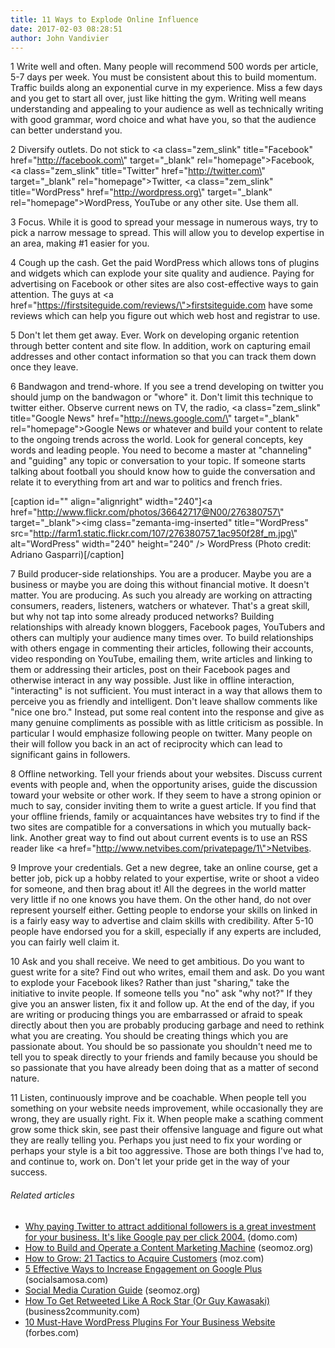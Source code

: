 ```yaml
---
title: 11 Ways to Explode Online Influence
date: 2017-02-03 08:28:51
author: John Vandivier
---
```




1 Write well and often. Many people will recommend 500 words per article, 5-7 days per week. You must be consistent about this to build momentum. Traffic builds along an exponential curve in my experience. Miss a few days and you get to start all over, just like hitting the gym. Writing well means understanding and appealing to your audience as well as technically writing with good grammar, word choice and what have you, so that the audience can better understand you.

2 Diversify outlets. Do not stick to <a class=\"zem_slink\" title=\"Facebook\" href=\"http://facebook.com\" target=\"_blank\" rel=\"homepage\">Facebook</a>, <a class=\"zem_slink\" title=\"Twitter\" href=\"http://twitter.com\" target=\"_blank\" rel=\"homepage\">Twitter</a>, <a class=\"zem_slink\" title=\"WordPress\" href=\"http://wordpress.org\" target=\"_blank\" rel=\"homepage\">WordPress,</a> YouTube or any other site. Use them all.

3 Focus. While it is good to spread your message in numerous ways, try to pick a narrow message to spread. This will allow you to develop expertise in an area, making #1 easier for you.

4 Cough up the cash. Get the paid WordPress which allows tons of plugins and widgets which can explode your site quality and audience. Paying for advertising on Facebook or other sites are also cost-effective ways to gain attention. The guys at <a href=\"https://firstsiteguide.com/reviews/\">firstsiteguide.com</a> have some reviews which can help you figure out which web host and registrar to use.

5 Don't let them get away. Ever. Work on developing organic retention through better content and site flow. In addition, work on capturing email addresses and other contact information so that you can track them down once they leave.

6 Bandwagon and trend-whore. If you see a trend developing on twitter you should jump on the bandwagon or \"whore\" it. Don't limit this technique to twitter either. Observe current news on TV, the radio, <a class=\"zem_slink\" title=\"Google News\" href=\"http://news.google.com/\" target=\"_blank\" rel=\"homepage\">Google News</a> or whatever and build your content to relate to the ongoing trends across the world. Look for general concepts, key words and leading people. You need to become a master at \"channeling\" and \"guiding\" any topic or conversation to your topic. If someone starts talking about football you should know how to guide the conversation and relate it to everything from art and war to politics and french fries.

[caption id=\"\" align=\"alignright\" width=\"240\"]<a href=\"http://www.flickr.com/photos/36642717@N00/276380757\" target=\"_blank\"><img class=\"zemanta-img-inserted\" title=\"WordPress\" src=\"http://farm1.static.flickr.com/107/276380757_1ac950f28f_m.jpg\" alt=\"WordPress\" width=\"240\" height=\"240\" /></a> WordPress (Photo credit: Adriano Gasparri)[/caption]

7 Build producer-side relationships. You are a producer. Maybe you are a business or maybe you are doing this without financial motive. It doesn't matter. You are producing. As such you already are working on attracting consumers, readers, listeners, watchers or whatever. That's a great skill, but why not tap into some already produced networks? Building relationships with already known bloggers, Facebook pages, YouTubers and others can multiply your audience many times over. To build relationships with others engage in commenting their articles, following their accounts, video responding on YouTube, emailing them, write articles and linking to them or addressing their articles, post on their Facebook pages and otherwise interact in any way possible. Just like in offline interaction, \"interacting\" is not sufficient. You must interact in a way that allows them to perceive you as friendly and intelligent. Don't leave shallow comments like \"nice one bro.\" Instead, put some real content into the response and give as many genuine compliments as possible with as little criticism as possible. In particular I would emphasize following people on twitter. Many people on their will follow you back in an act of reciprocity which can lead to significant gains in followers.

8 Offline networking. Tell your friends about your websites. Discuss current events with people and, when the opportunity arises, guide the discussion toward your website or other work. If they seem to have a strong opinion or much to say, consider inviting them to write a guest article. If you find that your offline friends, family or acquaintances have websites try to find if the two sites are compatible for a conversations in which you mutually back-link. Another great way to find out about current events is to use an RSS reader like <a href=\"http://www.netvibes.com/privatepage/1\">Netvibes</a>.

9 Improve your credentials. Get a new degree, take an online course, get a better job, pick up a hobby related to your expertise, write or shoot a video for someone, and then brag about it! All the degrees in the world matter very little if no one knows you have them. On the other hand, do not over represent yourself either. Getting people to endorse your skills on linked in is a fairly easy way to advertise and claim skills with credibility. After 5-10 people have endorsed you for a skill, especially if any experts are included, you can fairly well claim it.

10 Ask and you shall receive. We need to get ambitious. Do you want to guest write for a site? Find out who writes, email them and ask. Do you want to explode your Facebook likes? Rather than just \"sharing,\" take the initiative to invite people. If someone tells you \"no\" ask \"why not?\" If they give you an answer listen, fix it and follow up. At the end of the day, if you are writing or producing things you are embarrassed or afraid to speak directly about then you are probably producing garbage and need to rethink what you are creating. You should be creating things which you are passionate about. You should be so passionate you shouldn't need me to tell you to speak directly to your friends and family because you should be so passionate that you have already been doing that as a matter of second nature.

11 Listen, continuously improve and be coachable. When people tell you something on your website needs improvement, while occasionally they are wrong, they are usually right. Fix it. When people make a scathing comment grow some thick skin, see past their offensive language and figure out what they are really telling you. Perhaps you just need to fix your wording or perhaps your style is a bit too aggressive. Those are both things I've had to, and continue to, work on. Don't let your pride get in the way of your success.
<h6 class=\"zemanta-related-title\" style=\"font-size: 1em;\">Related articles</h6>
<ul class=\"zemanta-article-ul\">
 	<li class=\"zemanta-article-ul-li\"><a href=\"http://www.domo.com/blog/2013/01/why-paying-twitter-to-attract-additional-followers-is-a-great-investment-for-your-business-its-like-google-pay-per-click-2004/\" target=\"_blank\">Why paying Twitter to attract additional followers is a great investment for your business. It's like Google pay per click 2004.</a> (domo.com)</li>
 	<li class=\"zemanta-article-ul-li\"><a href=\"http://www.seomoz.org/blog/how-to-build-and-operate-a-content-marketing-machine\" target=\"_blank\">How to Build and Operate a Content Marketing Machine</a> (seomoz.org)</li>
 	<li class=\"zemanta-article-ul-li\"><a href=\"http://moz.com/blog/how-to-grow-21-tactics-to-acquire-customers\" target=\"_blank\">How to Grow: 21 Tactics to Acquire Customers</a> (moz.com)</li>
 	<li class=\"zemanta-article-ul-li\"><a href=\"http://www.socialsamosa.com/2013/07/5-effective-ways-to-increase-engagement-on-google-plus/\" target=\"_blank\">5 Effective Ways to Increase Engagement on Google Plus</a> (socialsamosa.com)</li>
 	<li class=\"zemanta-article-ul-li\"><a href=\"http://www.seomoz.org/blog/social-media-curation-guide\" target=\"_blank\">Social Media Curation Guide</a> (seomoz.org)</li>
 	<li class=\"zemanta-article-ul-li\"><a href=\"http://www.business2community.com/twitter/how-to-get-retweeted-like-a-rock-star-or-guy-kawasaki-0554528\" target=\"_blank\">How To Get Retweeted Like A Rock Star (Or Guy Kawasaki)</a> (business2community.com)</li>
 	<li class=\"zemanta-article-ul-li\"><a href=\"http://www.forbes.com/sites/allbusiness/2013/07/15/10-must-have-wordpress-plugins-for-your-business-website/\" target=\"_blank\">10 Must-Have WordPress Plugins For Your Business Website</a> (forbes.com)</li>
</ul>